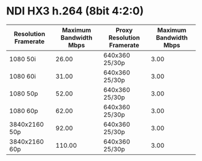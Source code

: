 # NDI HX3 h.264 (8bit 4:2:0)

<table data-full-width="true"><thead><tr><th>Resolution Framerate</th><th>Maximum Bandwidth Mbps</th><th>Proxy Resolution Framerate</th><th>Maximum Bandwidth Mbps</th></tr></thead><tbody><tr><td>1080 50i</td><td>26.00</td><td>640x360 25/30p</td><td>3.00</td></tr><tr><td>1080 60i</td><td>31.00</td><td>640x360 25/30p</td><td>3.00</td></tr><tr><td>1080 50p</td><td>52.00</td><td>640x360 25/30p</td><td>3.00</td></tr><tr><td>1080 60p</td><td>62.00</td><td>640x360 25/30p</td><td>3.00</td></tr><tr><td>3840x2160 50p</td><td>92.00</td><td>640x360 25/30p</td><td>3.00</td></tr><tr><td>3840x2160 60p</td><td>110.00</td><td>640x360 25/30p</td><td>3.00</td></tr></tbody></table>
